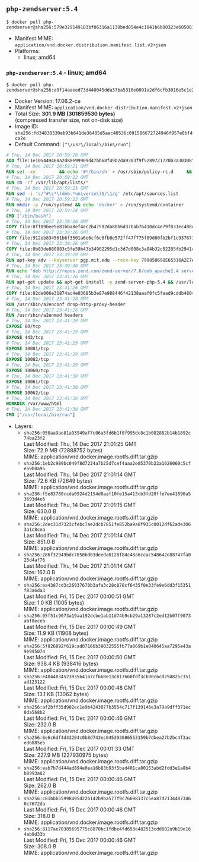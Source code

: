 ## `php-zendserver:5.4`

```console
$ docker pull php-zendserver@sha256:579e329149183bf06316a1130bed054e4c1841b6b80323e6050810cbc65f047a
```

-	Manifest MIME: `application/vnd.docker.distribution.manifest.list.v2+json`
-	Platforms:
	-	linux; amd64

### `php-zendserver:5.4` - linux; amd64

```console
$ docker pull php-zendserver@sha256:a9f14aaeed73d440045dda37ba5316e0091a2df6cfb3016e5c1e2f0aa07c253e
```

-	Docker Version: 17.06.2-ce
-	Manifest MIME: `application/vnd.docker.distribution.manifest.v2+json`
-	Total Size: **301.9 MB (301859530 bytes)**  
	(compressed transfer size, not on-disk size)
-	Image ID: `sha256:fd34838330eb93b641de36405d5aec40536c091586672724946f957e8bf4ca2e`
-	Default Command: `["\/usr\/local\/bin\/run"]`

```dockerfile
# Thu, 14 Dec 2017 20:59:20 GMT
ADD file:1e105449468a2d88e99909d47bb68f49b2da9303f9f5289721720b3a30308f8e in / 
# Thu, 14 Dec 2017 20:59:21 GMT
RUN set -xe 		&& echo '#!/bin/sh' > /usr/sbin/policy-rc.d 	&& echo 'exit 101' >> /usr/sbin/policy-rc.d 	&& chmod +x /usr/sbin/policy-rc.d 		&& dpkg-divert --local --rename --add /sbin/initctl 	&& cp -a /usr/sbin/policy-rc.d /sbin/initctl 	&& sed -i 's/^exit.*/exit 0/' /sbin/initctl 		&& echo 'force-unsafe-io' > /etc/dpkg/dpkg.cfg.d/docker-apt-speedup 		&& echo 'DPkg::Post-Invoke { "rm -f /var/cache/apt/archives/*.deb /var/cache/apt/archives/partial/*.deb /var/cache/apt/*.bin || true"; };' > /etc/apt/apt.conf.d/docker-clean 	&& echo 'APT::Update::Post-Invoke { "rm -f /var/cache/apt/archives/*.deb /var/cache/apt/archives/partial/*.deb /var/cache/apt/*.bin || true"; };' >> /etc/apt/apt.conf.d/docker-clean 	&& echo 'Dir::Cache::pkgcache ""; Dir::Cache::srcpkgcache "";' >> /etc/apt/apt.conf.d/docker-clean 		&& echo 'Acquire::Languages "none";' > /etc/apt/apt.conf.d/docker-no-languages 		&& echo 'Acquire::GzipIndexes "true"; Acquire::CompressionTypes::Order:: "gz";' > /etc/apt/apt.conf.d/docker-gzip-indexes 		&& echo 'Apt::AutoRemove::SuggestsImportant "false";' > /etc/apt/apt.conf.d/docker-autoremove-suggests
# Thu, 14 Dec 2017 20:59:22 GMT
RUN rm -rf /var/lib/apt/lists/*
# Thu, 14 Dec 2017 20:59:23 GMT
RUN sed -i 's/^#\s*\(deb.*universe\)$/\1/g' /etc/apt/sources.list
# Thu, 14 Dec 2017 20:59:23 GMT
RUN mkdir -p /run/systemd && echo 'docker' > /run/systemd/container
# Thu, 14 Dec 2017 20:59:24 GMT
CMD ["/bin/bash"]
# Thu, 14 Dec 2017 23:39:26 GMT
COPY file:8ff89bee5e81bba8ef4ec2b47592da80b6d37bab7b410dc4e79f831ec488c79c in /usr/local/bin/run 
# Thu, 14 Dec 2017 23:39:26 GMT
COPY file:912eb834561b6f3501a6e6cf6c0fb8e572ff47f775f09d60fb2bf1c9376719c6 in /usr/local/bin/nothing 
# Thu, 14 Dec 2017 23:39:26 GMT
COPY file:0b83de880883c5fe59b43b34902295d1c3d7d008c3a84b32c82285fb29414a96 in /usr/lib/x86_64-linux-gnu/ 
# Thu, 14 Dec 2017 23:39:29 GMT
RUN apt-key adv --keyserver pgp.mit.edu --recv-key 799058698E65316A2E7A4FF42EAE1437F7D2C623
# Thu, 14 Dec 2017 23:39:30 GMT
RUN echo "deb http://repos.zend.com/zend-server/7.0/deb_apache2.4 server non-free" >> /etc/apt/sources.list.d/zend-server.list
# Thu, 14 Dec 2017 23:41:26 GMT
RUN apt-get update && apt-get install -y zend-server-php-5.4 && /usr/local/zend/bin/zendctl.sh stop
# Thu, 14 Dec 2017 23:41:26 GMT
COPY file:82de006e31874ac4e03685b3e87e988446f42138aaaf0fc5faad9cddb48040ba in /etc/apache2/conf-available 
# Thu, 14 Dec 2017 23:41:28 GMT
RUN /usr/sbin/a2enconf drop-http-proxy-header
# Thu, 14 Dec 2017 23:41:28 GMT
RUN /usr/sbin/a2enmod headers
# Thu, 14 Dec 2017 23:41:29 GMT
EXPOSE 80/tcp
# Thu, 14 Dec 2017 23:41:29 GMT
EXPOSE 443/tcp
# Thu, 14 Dec 2017 23:41:29 GMT
EXPOSE 10081/tcp
# Thu, 14 Dec 2017 23:41:29 GMT
EXPOSE 10082/tcp
# Thu, 14 Dec 2017 23:41:29 GMT
EXPOSE 10060/tcp
# Thu, 14 Dec 2017 23:41:30 GMT
EXPOSE 10061/tcp
# Thu, 14 Dec 2017 23:41:30 GMT
EXPOSE 10062/tcp
# Thu, 14 Dec 2017 23:41:30 GMT
WORKDIR /var/www/html
# Thu, 14 Dec 2017 23:41:30 GMT
CMD ["/usr/local/bin/run"]
```

-	Layers:
	-	`sha256:050aa9ae81a93949af7c06a5fd6b1f0f995dc8c1b082882b14b1892c74ba23f2`  
		Last Modified: Thu, 14 Dec 2017 21:01:25 GMT  
		Size: 72.9 MB (72888752 bytes)  
		MIME: application/vnd.docker.image.rootfs.diff.tar.gzip
	-	`sha256:1eb2c989bc049f8d7234a7b25d7cef4aaa2e85370b22a1626060c5cfe59b0a95`  
		Last Modified: Thu, 14 Dec 2017 21:01:14 GMT  
		Size: 72.6 KB (72649 bytes)  
		MIME: application/vnd.docker.image.rootfs.diff.tar.gzip
	-	`sha256:f5e83780ccda0924d2154d8aaf10fe15a413cb3fd20ffe7ee41890a53693d4e6`  
		Last Modified: Thu, 14 Dec 2017 21:01:15 GMT  
		Size: 630.0 B  
		MIME: application/vnd.docker.image.rootfs.diff.tar.gzip
	-	`sha256:2dec31d7323cfebc7ae2dcb7851fe852ba9a8f935c0012df62ade3063a1c8cea`  
		Last Modified: Thu, 14 Dec 2017 21:01:14 GMT  
		Size: 851.0 B  
		MIME: application/vnd.docker.image.rootfs.diff.tar.gzip
	-	`sha256:286f32949bdc7850bd03deeda0128f84c48a6ccac548642e88747fa025d4af76`  
		Last Modified: Thu, 14 Dec 2017 21:01:14 GMT  
		Size: 162.0 B  
		MIME: application/vnd.docker.image.rootfs.diff.tar.gzip
	-	`sha256:ea4387cd3c26937670b3afa3c28c878cf6435f0e33fe9e6dd3f15351f83a6da3`  
		Last Modified: Fri, 15 Dec 2017 00:00:51 GMT  
		Size: 1.0 KB (1005 bytes)  
		MIME: application/vnd.docker.image.rootfs.diff.tar.gzip
	-	`sha256:95f51c9073a19aa192dcbe1ab11d74b9cb29a13287c2ed12b07f9073abf8eceb`  
		Last Modified: Fri, 15 Dec 2017 00:00:49 GMT  
		Size: 11.9 KB (11908 bytes)  
		MIME: application/vnd.docker.image.rootfs.diff.tar.gzip
	-	`sha256:5f826892f619cad07166b39032555fb77a869b1e040645aa7295e43a9e995074`  
		Last Modified: Fri, 15 Dec 2017 00:00:50 GMT  
		Size: 938.4 KB (938416 bytes)  
		MIME: application/vnd.docker.image.rootfs.diff.tar.gzip
	-	`sha256:e4044034523935641a7cf6b8e13c817660fdf3cb90c6cd294825c351ad123122`  
		Last Modified: Fri, 15 Dec 2017 00:00:48 GMT  
		Size: 13.1 KB (13062 bytes)  
		MIME: application/vnd.docker.image.rootfs.diff.tar.gzip
	-	`sha256:af2bff35d902ec1e9b4243077b3554c717f139146e3a79a9dff371ec8da568b2`  
		Last Modified: Fri, 15 Dec 2017 00:00:46 GMT  
		Size: 232.0 B  
		MIME: application/vnd.docker.image.rootfs.diff.tar.gzip
	-	`sha256:6e6c6df4d43204c0b8d743ec045393086553159b7dbea27b2bc4f3aced6885e5`  
		Last Modified: Fri, 15 Dec 2017 00:01:33 GMT  
		Size: 227.9 MB (227930975 bytes)  
		MIME: application/vnd.docker.image.rootfs.diff.tar.gzip
	-	`sha256:eab7b7d444ad894e0ea16b83b93f5bad401ca80153abd2fdd3e1a8b4b8993a82`  
		Last Modified: Fri, 15 Dec 2017 00:00:46 GMT  
		Size: 262.0 B  
		MIME: application/vnd.docker.image.rootfs.diff.tar.gzip
	-	`sha256:c81bbb55998495d226142b9ba577f9c76698137c5ea87d21344873460c7672da`  
		Last Modified: Fri, 15 Dec 2017 00:00:46 GMT  
		Size: 318.0 B  
		MIME: application/vnd.docker.image.rootfs.diff.tar.gzip
	-	`sha256:8117ae78385695775c8870bc1fdbe4fd653e482513cdd802a9b19e164eb9d33b`  
		Last Modified: Fri, 15 Dec 2017 00:00:46 GMT  
		Size: 308.0 B  
		MIME: application/vnd.docker.image.rootfs.diff.tar.gzip

